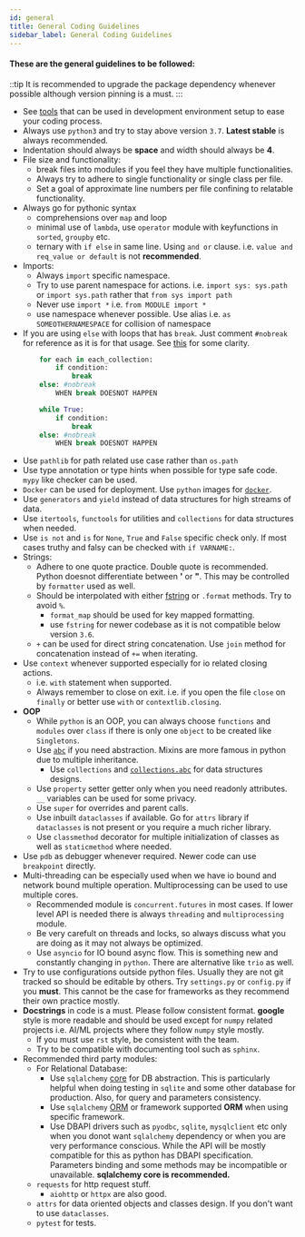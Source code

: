 ```yaml
---
id: general
title: General Coding Guidelines
sidebar_label: General Coding Guidelines
---
```


#### These are the general guidelines to be followed:

::tip
It is recommended to upgrade the package dependency whenever possible although version pinning is a must.
:::

* See [tools](tools.md) that can be used in development environment setup to ease your coding process.
* Always use `python3` and try to stay above version `3.7`. **Latest stable** is always recommended.
* Indentation should always be **space** and width should always be **4**.
* File size and functionality:
    - break files into modules if you feel they have multiple functionalities.
    - Always try to adhere to single functionality or single class per file.
    - Set a goal of approximate line numbers per file confining to relatable functionality.
* Always go for pythonic syntax
    - comprehensions over `map` and loop
    - minimal use of `lambda`, use `operator` module with keyfunctions in `sorted`, `groupby` etc.
    - ternary with `if else` in same line. Using `and or` clause. i.e. `value and req_value or default` is not **recommended**.
* Imports:
    - Always `import` specific namespace.
    - Try to use parent namespace for actions. i.e. `import sys: sys.path` or `import sys.path` rather that `from sys import path`
    - Never use `import *` i.e. `from MODULE import *`
    - use namespace whenever possible. Use alias i.e. `as SOMEOTHERNAMESPACE` for collision of namespace
* If you are using `else` with loops that has `break`. Just comment `#nobreak` for reference as it is for that usage. See [this](http://python-notes.curiousefficiency.org/en/latest/python_concepts/break_else.html) for some clarity.
    ```python
        for each in each_collection:
            if condition:
                break
        else: #nobreak
            WHEN break DOESNOT HAPPEN

        while True:
            if condition:
                break
        else: #nobreak
            WHEN break DOESNOT HAPPEN
    ```
* Use `pathlib` for path related use case rather than `os.path`
* Use type annotation or type hints when possible for type safe code. `mypy` like checker can be used.
* `Docker` can be used for deployment. Use `python` images for [`docker`](https://hub.docker.com/_/python).
* Use `generators` and `yield` instead of data structures for high streams of data.
* Use `itertools`, `functools` for utilities and `collections` for data structures when needed.
* Use `is not` and `is` for `None`, `True` and `False` specific check only. If most cases truthy and falsy can be checked with  `if VARNAME:`.
* Strings:
    - Adhere to one quote practice. Double quote is recommended. Python doesnot differentiate between **'** or **"**. This may be controlled by `formatter` used as well.
    - Should be interpolated with either [fstring](https://www.python.org/dev/peps/pep-0498/) or `.format` methods. Try to avoid `%`.
        + `format_map` should be used for key mapped formatting.
        + use `fstring` for newer codebase as it is not compatible below version `3.6`.
    - `+` can be used for direct string concatenation. Use `join` method for concatenation instead of `+=` when iterating.
* Use `context` whenever supported especially for io related closing actions.
    - i.e. `with` statement when supported.
    - Always remember to close on exit. i.e. if you open the file `close` on `finally` or better use `with` or `contextlib.closing`.
* **OOP**
    - While `python` is an OOP, you can always choose `functions` and `modules` over `class` if there is only one `object` to be created like `Singletons`.
    - Use [`abc`](https://docs.python.org/3/library/abc.html) if you need abstraction. Mixins are more famous in python due to multiple inheritance.
        + Use `collections` and [`collections.abc`](https://docs.python.org/3/library/collections.abc.html) for data structures designs.
    - Use `property` setter getter only when you need readonly attributes. `__` variables can be used for some privacy.
    - Use `super` for overrides and parent calls.
    - Use inbuilt `dataclasses` if available. Go for `attrs` library if `dataclasses` is not present or you require a much richer library.
    - Use `classmethod` decorator for multiple initialization of classes as well as `staticmethod` where needed.
* Use `pdb` as debugger whenever required. Newer code can use `breakpoint` directly.
* Multi-threading can be especially used when we have io bound and network bound multiple operation. Multiprocessing can be used to use multiple cores.
    - Recommended module is `concurrent.futures` in most cases. If lower level API is needed there is always `threading` and `multiprocessing` module.
    - Be very carefult on threads and locks, so always discuss what you are doing as it may not always be optimized.
    - Use `asyncio` for IO bound async flow. This is something new and constantly changing in `python`. There are alternative like `trio` as well.
* Try to use configurations outside python files. Usually they are not git tracked so should be editable by others. Try `settings.py` or `config.py` if you **must**. This cannot be the case for frameworks as they recommend their own practice mostly.
* **Docstrings** in code is a must. Please follow consistent format. **google** style is more readable and should be used except for `numpy` related projects i.e. AI/ML projects where they follow `numpy` style mostly.
    - If you must use `rst` style, be consistent with the team.
    - Try to be compatible with documenting tool such as `sphinx`.
* Recommended third party modules:
    - For Relational Database:
        + Use `sqlalchemy` [core](https://docs.sqlalchemy.org/en/13/core/) for DB abstraction. This is particularly helpful when doing testing in `sqlite` and some other database for production. Also, for query and parameters consistency.
        + Use `sqlalchemy` [ORM](https://docs.sqlalchemy.org/en/13/orm/) or framework supported **ORM** when using specific framework.
        + Use DBAPI drivers such as `pyodbc`, `sqlite`, `mysqlclient` etc only when you donot want `sqlalchemy` dependency or when you are very performance conscious. While the API will be mostly compatible for this as python has DBAPI specification. Parameters binding and some methods may be incompatible or unavailable. **sqlalchemy core is recommended.**
    - `requests` for http request stuff.
        + `aiohttp` or `httpx` are also good.
    - `attrs` for data oriented objects and classes design. If you don't want to use `dataclasses`.
    - `pytest` for tests.
